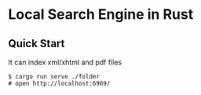 # Local Search Engine in Rust

## Quick Start
It can index xml/xhtml and pdf files
```console
$ cargo run serve ./folder
# open http://localhost:6969/
```

